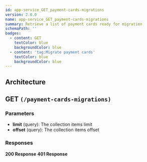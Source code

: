 ```yaml
---
id: app-service_GET_payment-cards-migrations
version: 2.0.0
name: app-service_GET_payment-cards-migrations
summary: Retrieve a list of payment cards ready for migration
schemaPath: ''
badges:
  - content: GET
    textColor: blue
    backgroundColor: blue
  - content: 'tag:Migrate payment cards'
    textColor: blue
    backgroundColor: blue
---
```

## Architecture
<NodeGraph />



## GET `(/payment-cards-migrations)`

### Parameters
- **limit** (query): The collection items limit
- **offset** (query): The collection items offset




### Responses
**200 Response**
<SchemaViewer file="response-200.json" maxHeight="500" id="response-200" />
      **401 Response**
<SchemaViewer file="response-401.json" maxHeight="500" id="response-401" />
